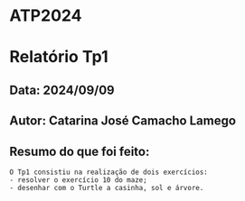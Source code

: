 # ATP2024
# Relatório Tp1
## Data: 2024/09/09
## Autor: Catarina José Camacho Lamego

## Resumo do que foi feito:

    O Tp1 consistiu na realização de dois exercícios:
    - resolver o exercício 10 do maze;
    - desenhar com o Turtle a casinha, sol e árvore.